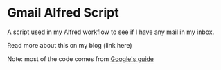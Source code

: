 # Gmail Alfred Script
A script used in my Alfred workflow to see if I have any mail in my inbox.

Read more about this on my blog (link here)

Note: most of the code comes from [Google's guide](https://developers.google.com/gmail/api/quickstart/python)
